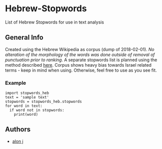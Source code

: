 # Hebrew-Stopwords

List of Hebrew Stopwords for use in text analysis

## General Info

Created using the Hebrew Wikipedia as corpus (dump of 2018-02-01). *No alteration of the morphology of the words was done outside of removal of punctuation prior to ranking.* A separate stopwords list is planned using the method described [here](https://www.cs.bgu.ac.il/~elhadad/nlp12/hebrew/TagHebrew.html). 
Corpus shows heavy bias towards Israel related terms - keep in mind when using. Otherwise, feel free to use as you see fit.

### Example


```
import stopwords_heb
text = 'sample text'
stopwords = stopwords_heb.stopwords
for word in text:
  if word not in stopwords:
    print(word)
```

## Authors

* [alon j](https://github.com/alonj)
